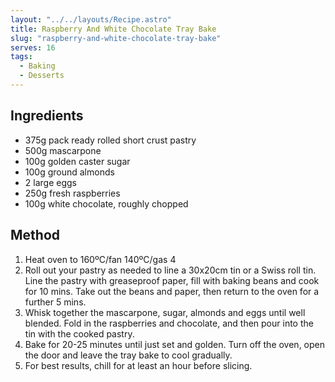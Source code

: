 ```yaml
---
layout: "../../layouts/Recipe.astro"
title: Raspberry And White Chocolate Tray Bake
slug: "raspberry-and-white-chocolate-tray-bake"
serves: 16
tags:
  - Baking
  - Desserts
---
```


## Ingredients

- 375g pack ready rolled short crust pastry
- 500g mascarpone
- 100g golden caster sugar
- 100g ground almonds
- 2 large eggs
- 250g fresh raspberries
- 100g white chocolate, roughly chopped

## Method

1. Heat oven to 160ºC/fan 140ºC/gas 4
1. Roll out your pastry as needed to line a 30x20cm tin or a Swiss roll tin. Line the pastry with greaseproof paper, fill with baking beans and cook for 10 mins. Take out the beans and paper, then return to the oven for a further 5 mins.
1. Whisk together the mascarpone, sugar, almonds and eggs until well blended. Fold in the raspberries and chocolate, and then pour into the tin with the cooked pastry.
1. Bake for 20-25 minutes until just set and golden. Turn off the oven, open the door and leave the tray bake to cool gradually.
1. For best results, chill for at least an hour before slicing.